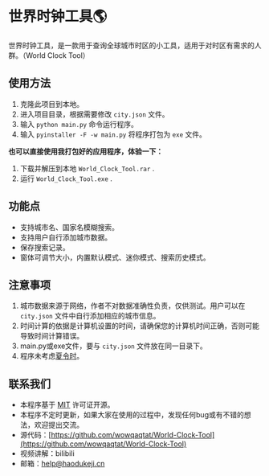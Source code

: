# 世界时钟工具🌎

世界时钟工具，是一款用于查询全球城市时区的小工具，适用于对时区有需求的人群。（World Clock Tool）

## 使用方法

1. 克隆此项目到本地。
2. 进入项目目录，根据需要修改 `city.json` 文件。
3. 输入 `python main.py` 命令运行程序。
4. 输入 `pyinstaller -F -w main.py` 将程序打包为 `exe` 文件。

**也可以直接使用我打包好的应用程序，体验一下：**

1. 下载并解压到本地 `World_Clock_Tool.rar` .
2. 运行 `World_Clock_Tool.exe` .

## 功能点

- 支持城市名、国家名模糊搜索。
- 支持用户自行添加城市数据。
- 保存搜索记录。
- 窗体可调节大小，内置默认模式、迷你模式、搜索历史模式。

## 注意事项

1. 城市数据来源于网络，作者不对数据准确性负责，仅供测试。用户可以在 `city.json` 文件中自行添加相应的城市信息。
2. 时间计算的依据是计算机设置的时间，请确保您的计算机时间正确，否则可能导致时间计算错误。
3. main.py或exe文件，要与 `city.json` 文件放在同一目录下。
4. 程序未考虑[夏令时](https://baike.baidu.com/item/%E5%A4%8F%E4%BB%A4%E6%97%B6)。

## 联系我们

- 本程序基于 [MIT](https://opensource.org/licenses/MIT) 许可证开源。
- 本程序不定时更新，如果大家在使用的过程中，发现任何bug或有不错的想法，欢迎提出交流。
- 源代码：[https://github.com/wowqaqtat/World-Clock-Tool](https://github.com/wowqaqtat/World-Clock-Tool)
- 视频讲解：bilibili
- 邮箱：[help@haodukeji.cn](mailto:help@haodukeji.cn)
